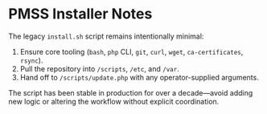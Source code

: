 # PMSS Installer Notes

The legacy `install.sh` script remains intentionally minimal:

1. Ensure core tooling (`bash`, `php` CLI, `git`, `curl`, `wget`, `ca-certificates`, `rsync`).
2. Pull the repository into `/scripts`, `/etc`, and `/var`.
3. Hand off to `/scripts/update.php` with any operator-supplied arguments.

The script has been stable in production for over a decade—avoid adding new logic or altering the workflow without explicit coordination.

